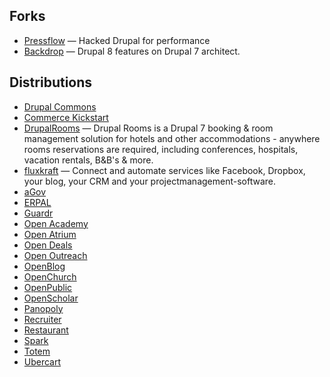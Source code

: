 ## Forks

- [Pressflow](https://github.com/pressflow) — Hacked Drupal for performance
- [Backdrop](http://backdropcms.org/) — Drupal 8 features on Drupal 7 architect.

## Distributions

- [Drupal Commons](https://docs.acquia.com/commons)
- [Commerce Kickstart](https://commerceguys.com/product/commerce-kickstart)
- [DrupalRooms](http://www.drupalrooms.com) — Drupal Rooms is a Drupal 7 booking & room management solution for hotels and other accommodations - anywhere rooms reservations are required, including conferences, hospitals, vacation rentals, B&B's & more.
- [fluxkraft](http://www.fluxkraft.com) — Connect and automate services like Facebook, Dropbox, your blog, your CRM and your projectmanagement-software.
- [aGov](https://drupal.org/project/agov)
- [ERPAL](https://drupal.org/project/erpal)
- [Guardr](https://drupal.org/project/guardr)
- [Open Academy](https://drupal.org/project/openacademy)
- [Open Atrium](https://drupal.org/project/openatrium)
- [Open Deals](https://drupal.org/project/opendeals)
- [Open Outreach](https://drupal.org/project/openoutreach)
- [OpenBlog](https://drupal.org/project/openblog)
- [OpenChurch](https://drupal.org/project/openchurch)
- [OpenPublic](https://drupal.org/project/openpublic)
- [OpenScholar](http://theopenscholar.org)
- [Panopoly](https://drupal.org/project/panopoly)
- [Recruiter](https://drupal.org/project/recruiter)
- [Restaurant](https://drupal.org/project/restaurant)
- [Spark](https://drupal.org/project/spark)
- [Totem](https://drupal.org/project/totem)
- [Ubercart](https://drupal.org/project/ubercart)

